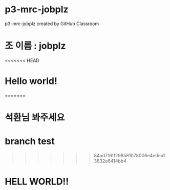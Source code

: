 # p3-mrc-jobplz
p3-mrc-jobplz created by GitHub Classroom

# 조 이름 : jobplz

<<<<<<< HEAD
# Hello world!
=======
# 석환님 봐주세요

# branch test
>>>>>>> 84ad716ff298581078006e4e0ea13832e6414bb4

# HELL WORLD!!
